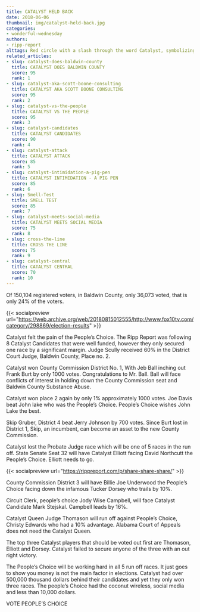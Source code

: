 ```yaml
---
title: CATALYST HELD BACK
date: 2018-06-06
thumbnail: img/catalyst-held-back.jpg
categories:
- wonderful-wednesday
authors:
- ripp-report
alttags: Red circle with a slash through the word Catalyst, symbolizing the group’s limited success in Baldwin County elections
related_articles:
- slug: catalyst-does-baldwin-county
  title: CATALYST DOES BALDWIN COUNTY
  score: 95
  rank: 1
- slug: catalyst-aka-scott-boone-consulting
  title: CATALYST AKA SCOTT BOONE CONSULTING
  score: 95
  rank: 2
- slug: catalyst-vs-the-people
  title: CATALYST VS THE PEOPLE
  score: 95
  rank: 3
- slug: catalyst-candidates
  title: CATALYST CANDIDATES
  score: 90
  rank: 4
- slug: catalyst-attack
  title: CATALYST ATTACK
  score: 85
  rank: 5
- slug: catalyst-intimidation-a-pig-pen
  title: CATALYST INTIMIDATION - A PIG PEN
  score: 85
  rank: 6
- slug: Smell-Test
  title: SMELL TEST
  score: 85
  rank: 7
- slug: catalyst-meets-social-media
  title: CATALYST MEETS SOCIAL MEDIA
  score: 75
  rank: 8
- slug: cross-the-line
  title: CROSS THE LINE
  score: 75
  rank: 9
- slug: catalyst-central
  title: CATALYST CENTRAL
  score: 70
  rank: 10
---
```

Of 150,104 registered voters, in Baldwin County, only 36,073 voted, that is only 24% of the voters.

{{< socialpreview url="https://web.archive.org/web/20180815012555/http://www.fox10tv.com/category/298869/election-results" >}}

Catalyst felt the pain of the People’s Choice. The Ripp Report was following 8 Catalyst Candidates that were well funded, however they only secured one race by a significant margin. Judge Scully received 60% in the District Court Judge, Baldwin County, Place no. 2.

Catalyst won County Commission District No. 1, With Jeb Ball inching out Frank Burt by only 1000 votes. Congratulations to Mr. Ball. Ball will face conflicts of interest in holding down the County Commission seat and Baldwin County Substance Abuse.

Catalyst won place 2 again by only 1% approximately 1000 votes. Joe Davis beat John lake who was the People’s Choice. People’s Choice wishes John Lake the best.

Skip Gruber, District 4 beat Jerry Johnson by 700 votes. Since Burt lost in District 1, Skip, an incumbent, can become an asset to the new County Commission.

Catalyst lost the Probate Judge race which will be one of 5 races in the run off. State Senate Seat 32 will have Catalyst Elliott facing David Northcutt the People’s Choice. Elliott needs to go.

{{< socialpreview url="https://rippreport.com/p/share-share-share/" >}}

County Commission District 3 will have Billie Joe Underwood the People’s Choice facing down the infamous Tucker Dorsey who trails by 10%.

Circuit Clerk, people’s choice Jody Wise Campbell, will face Catalyst Candidate Mark Stejskal. Campbell leads by 16%.

Catalyst Queen Judge Thomason will run off against People’s Choice, Christy Edwards who had a 10% advantage. Alabama Court of Appeals does not need the Catalyst Queen.

The top three Catalyst players that should be voted out first are Thomason, Elliott and Dorsey. Catalyst failed to secure anyone of the three with an out right victory.

The People’s Choice will be working hard in all 5 run off races. It just goes to show you money is not the main factor in elections. Catalyst had over 500,000 thousand dollars behind their candidates and yet they only won three races. The people’s Choice had the coconut wireless, social media and less than 10,000 dollars.

VOTE PEOPLE’S CHOICE
